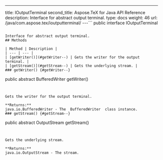 ---
title: IOutputTerminal
second_title: Aspose.TeX for Java API Reference
description: Interface for abstract output terminal.
type: docs
weight: 46
url: /java/com.aspose.tex/ioutputterminal/
---```
public interface IOutputTerminal
```

Interface for abstract output terminal.
## Methods

| Method | Description |
| --- | --- |
| [getWriter()](#getWriter--) | Gets the writer for the output terminal. |
| [getStream()](#getStream--) | Gets the underlying stream. |
### getWriter() {#getWriter--}
```
public abstract BufferedWriter getWriter()
```


Gets the writer for the output terminal.

**Returns:**
java.io.BufferedWriter - The  BufferedWriter  class instance.
### getStream() {#getStream--}
```
public abstract OutputStream getStream()
```


Gets the underlying stream.

**Returns:**
java.io.OutputStream - The stream.
